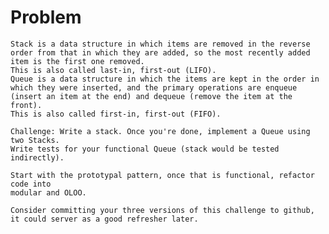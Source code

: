 # Problem
    Stack is a data structure in which items are removed in the reverse order from that in which they are added, so the most recently added item is the first one removed. 
    This is also called last-in, first-out (LIFO).
    Queue is a data structure in which the items are kept in the order in which they were inserted, and the primary operations are enqueue (insert an item at the end) and dequeue (remove the item at the front).
    This is also called first-in, first-out (FIFO).

    Challenge: Write a stack. Once you're done, implement a Queue using two Stacks.
    Write tests for your functional Queue (stack would be tested indirectly).

    Start with the prototypal pattern, once that is functional, refactor code into 
    modular and OLOO.

    Consider committing your three versions of this challenge to github, it could server as a good refresher later.

